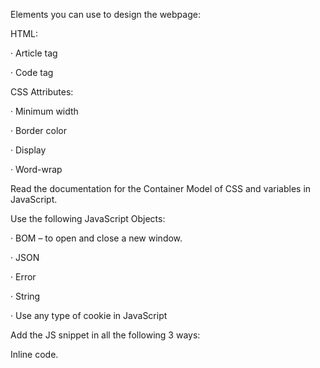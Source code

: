 Elements you can use to design the webpage:

HTML:

<!-- ·       Navigation bars -->

<!-- ·       Unordered lists -->

<!-- ·       Hyperlinks -->

<!-- ·       Headings -->

<!-- ·       Paragraphs -->

<!-- ·       Sections -->

·       Article tag

·       Code tag

CSS Attributes:

<!-- ·       Background color -->

<!-- ·       Text align -->

<!-- ·       Margin -->

<!-- ·       Height -->

<!-- ·       Padding -->

<!-- ·       Color -->

<!-- ·       Font Size -->

<!-- ·       Position -->

<!-- ·       Border -->

·       Minimum width

·       Border color

·       Display

<!-- ·       Cursor -->

<!-- ·       Text-decoration -->

·       Word-wrap

Read the documentation for the Container Model of CSS and variables in JavaScript.

Use the following JavaScript Objects:

<!-- ·       DOM – to manipulate html elements. -->

·       BOM – to open and close a new window.

·       JSON

<!-- ·       Math -->

·       Error

<!-- ·       Date -->

<!-- ·       Array -->

·       String

<!-- ·       Create a custom Object -->

·       Use any type of cookie in JavaScript

<!-- ·       Create any type of “Form” relevant to the website and store data in a database. (Local storage) -->

Add the JS snippet in all the following 3 ways:

<!-- Embedding code. -->
Inline code.
<!-- External file -->